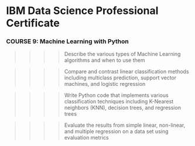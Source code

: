 # IBM Data Science Professional Certificate

### COURSE 9: Machine Learning with Python


>>>> Describe the various types of Machine Learning algorithms and when to use them  

>>>> Compare and contrast linear classification methods including multiclass prediction, support vector machines, and logistic regression

>>>> Write Python code that implements various classification techniques including K-Nearest neighbors (KNN), decision trees, and regression trees 

>>>> Evaluate the results from simple linear, non-linear, and multiple regression on a data set using evaluation metrics   
